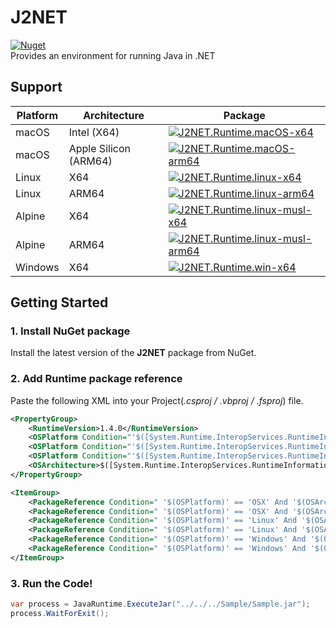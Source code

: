 # J2NET
[![Nuget](https://img.shields.io/nuget/v/J2NET)](https://www.nuget.org/packages/J2NET/)  
Provides an environment for running Java in .NET

## Support
| Platform | Architecture           | Package |
| -------- | ---------------------- | ------- |
| macOS    | Intel (X64)            | [![J2NET.Runtime.macOS-x64](https://img.shields.io/nuget/v/J2NET.Runtime.macOS-x64)](https://www.nuget.org/packages/J2NET.Runtime.macOS-x64/) |
| macOS    | Apple Silicon (ARM64)  | [![J2NET.Runtime.macOS-arm64](https://img.shields.io/nuget/v/J2NET.Runtime.macOS-arm64)](https://www.nuget.org/packages/J2NET.Runtime.macOS-arm64/) |
| Linux    | X64                    | [![J2NET.Runtime.linux-x64](https://img.shields.io/nuget/v/J2NET.Runtime.linux-x64)](https://www.nuget.org/packages/J2NET.Runtime.linux-x64/) |
| Linux    | ARM64                  | [![J2NET.Runtime.linux-arm64](https://img.shields.io/nuget/v/J2NET.Runtime.linux-arm64)](https://www.nuget.org/packages/J2NET.Runtime.linux-arm64/) |
| Alpine   | X64                    | [![J2NET.Runtime.linux-musl-x64](https://img.shields.io/nuget/v/J2NET.Runtime.linux-musl-x64)](https://www.nuget.org/packages/J2NET.Runtime.linux-musl-x64/) |
| Alpine   | ARM64                  | [![J2NET.Runtime.linux-musl-arm64](https://img.shields.io/nuget/v/J2NET.Runtime.linux-musl-arm64)](https://www.nuget.org/packages/J2NET.Runtime.linux-musl-arm64/) |
| Windows  | X64                    | [![J2NET.Runtime.win-x64](https://img.shields.io/nuget/v/J2NET.Runtime.win-x64)](https://www.nuget.org/packages/J2NET.Runtime.win-x64/) |

## Getting Started
### 1. Install NuGet package
Install the latest version of the **J2NET** package from NuGet.

### 2. Add Runtime package reference
Paste the following XML into your Project(*.csproj / .vbproj / .fsproj*) file.

```xml
<PropertyGroup>
    <RuntimeVersion>1.4.0</RuntimeVersion>
    <OSPlatform Condition="'$([System.Runtime.InteropServices.RuntimeInformation]::IsOSPlatform($([System.Runtime.InteropServices.OSPlatform]::OSX)))' == 'true'">OSX</OSPlatform>
    <OSPlatform Condition="'$([System.Runtime.InteropServices.RuntimeInformation]::IsOSPlatform($([System.Runtime.InteropServices.OSPlatform]::Linux)))' == 'true'">Linux</OSPlatform>
    <OSPlatform Condition="'$([System.Runtime.InteropServices.RuntimeInformation]::IsOSPlatform($([System.Runtime.InteropServices.OSPlatform]::Windows)))' == 'true'">Windows</OSPlatform>
    <OSArchitecture>$([System.Runtime.InteropServices.RuntimeInformation]::ProcessArchitecture)</OSArchitecture>
</PropertyGroup>

<ItemGroup>
    <PackageReference Condition=" '$(OSPlatform)' == 'OSX' And '$(OSArchitecture)' == 'X64' " Include="J2NET.Runtime.macOS-x64" Version="$(RuntimeVersion)" />
    <PackageReference Condition=" '$(OSPlatform)' == 'OSX' And '$(OSArchitecture)' == 'ARM64' " Include="J2NET.Runtime.macOS-arm64" Version="$(RuntimeVersion)" />
    <PackageReference Condition=" '$(OSPlatform)' == 'Linux' And '$(OSArchitecture)' == 'X64' " Include="J2NET.Runtime.linux-x64" Version="$(RuntimeVersion)" />
    <PackageReference Condition=" '$(OSPlatform)' == 'Linux' And '$(OSArchitecture)' == 'ARM64' " Include="J2NET.Runtime.linux-arm64" Version="$(RuntimeVersion)" />
    <PackageReference Condition=" '$(OSPlatform)' == 'Windows' And '$(OSArchitecture)' == 'X64' " Include="J2NET.Runtime.win-x64" Version="$(RuntimeVersion)" />
    <PackageReference Condition=" '$(OSPlatform)' == 'Windows' And '$(OSArchitecture)' == 'X86' " Include="J2NET.Runtime.win-x86" Version="$(RuntimeVersion)" />
</ItemGroup>
```

### 3. Run the Code!
```csharp
var process = JavaRuntime.ExecuteJar("../../../Sample/Sample.jar");
process.WaitForExit();
```
